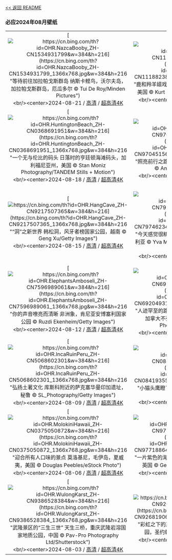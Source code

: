 [<< 返回 README](../../README.md)
### 必应2024年08月壁纸
||||
|:---:|:---:|:---:|
|[![https://cn.bing.com/th?id=OHR.NazcaBooby_ZH-CN1534931799&w=384&h=216](https://cn.bing.com/th?id=OHR.NazcaBooby_ZH-CN1534931799_1366x768.jpg&w=384&h=216 "等待前往加拉帕戈斯群岛&#10;纳斯卡鲣鸟，沃尔夫岛，加拉帕戈斯群岛，厄瓜多尔&#10;© Tui De Roy/Minden Pictures")](https://cn.bing.com/search?q=%e7%ba%b3%e6%96%af%e5%8d%a1%e9%b2%a3%e9%b8%9f&form=hpcapt&mkt=zh-cn&filters=HpDate:"20240820_1600")<br/><center>2024-08-21 / [高清](https://cn.bing.com/th?id=OHR.NazcaBooby_ZH-CN1534931799_1920x1200.jpg&w=1920&h=1200) / [超高清4K](https://cn.bing.com/th?id=OHR.NazcaBooby_ZH-CN1534931799_UHD.jpg&w=3840&h=2160)<center/>|[![https://cn.bing.com/th?id=OHR.TetonSunrise_ZH-CN1118823848&w=384&h=216](https://cn.bing.com/th?id=OHR.TetonSunrise_ZH-CN1118823848_1366x768.jpg&w=384&h=216 "鹿和羚羊嬉戏的地方&#10;大提顿国家公园日出,怀俄明州,美国&#10;© Kurt Budliger/TANDEM Stills + Motion")](https://cn.bing.com/search?q=%e5%a4%a7%e6%8f%90%e9%a1%bf%e5%9b%bd%e5%ae%b6%e5%85%ac%e5%9b%ad&form=hpcapt&mkt=zh-cn&filters=HpDate:"20240819_1600")<br/><center>2024-08-20 / [高清](https://cn.bing.com/th?id=OHR.TetonSunrise_ZH-CN1118823848_1920x1200.jpg&w=1920&h=1200) / [超高清4K](https://cn.bing.com/th?id=OHR.TetonSunrise_ZH-CN1118823848_UHD.jpg&w=3840&h=2160)<center/>|[![https://cn.bing.com/th?id=OHR.RegataSanGines_ZH-CN0807566522&w=384&h=216](https://cn.bing.com/th?id=OHR.RegataSanGines_ZH-CN0807566522_1366x768.jpg&w=384&h=216 "铿锵有力的打击乐&#10;Bufadero de la Garita，大加那利岛，西班牙&#10;© Marco Bottigelli/Getty Images")](https://cn.bing.com/search?q=%e5%a4%a7%e5%8a%a0%e9%82%a3%e5%88%a9%e5%b2%9b&form=hpcapt&mkt=zh-cn&filters=HpDate:"20240818_1600")<br/><center>2024-08-19 / [高清](https://cn.bing.com/th?id=OHR.RegataSanGines_ZH-CN0807566522_1920x1200.jpg&w=1920&h=1200) / [超高清4K](https://cn.bing.com/th?id=OHR.RegataSanGines_ZH-CN0807566522_UHD.jpg&w=3840&h=2160)<center/>|
|[![https://cn.bing.com/th?id=OHR.HuntingtonBeach_ZH-CN0368691951&w=384&h=216](https://cn.bing.com/th?id=OHR.HuntingtonBeach_ZH-CN0368691951_1366x768.jpg&w=384&h=216 "一个无与伦比的码头&#10;日落时的亨廷顿海滩码头，加利福尼亚州，美国&#10;© Stan Moniz Photography/TANDEM Stills + Motion")](https://cn.bing.com/search?q=%e4%ba%a8%e5%bb%b7%e9%a1%bf%e6%b5%b7%e6%bb%a9%e7%a0%81%e5%a4%b4&form=hpcapt&mkt=zh-cn&filters=HpDate:"20240817_1600")<br/><center>2024-08-18 / [高清](https://cn.bing.com/th?id=OHR.HuntingtonBeach_ZH-CN0368691951_1920x1200.jpg&w=1920&h=1200) / [超高清4K](https://cn.bing.com/th?id=OHR.HuntingtonBeach_ZH-CN0368691951_UHD.jpg&w=3840&h=2160)<center/>|[![https://cn.bing.com/th?id=OHR.AlfanzinaLighthouse_ZH-CN9704515669&w=384&h=216](https://cn.bing.com/th?id=OHR.AlfanzinaLighthouse_ZH-CN9704515669_1366x768.jpg&w=384&h=216 "照亮前行之路&#10;阿尔凡齐纳灯塔，阿尔加维，葡萄牙&#10;© Andreas Kunz/Getty Images")](https://cn.bing.com/search?q=%e9%98%bf%e5%b0%94%e5%8a%a0%e7%bb%b4&form=hpcapt&mkt=zh-cn&filters=HpDate:"20240816_1600")<br/><center>2024-08-17 / [高清](https://cn.bing.com/th?id=OHR.AlfanzinaLighthouse_ZH-CN9704515669_1920x1200.jpg&w=1920&h=1200) / [超高清4K](https://cn.bing.com/th?id=OHR.AlfanzinaLighthouse_ZH-CN9704515669_UHD.jpg&w=3840&h=2160)<center/>|[![https://cn.bing.com/th?id=OHR.JapanRollerCoaster_ZH-CN7954058301&w=384&h=216](https://cn.bing.com/th?id=OHR.JapanRollerCoaster_ZH-CN7954058301_1366x768.jpg&w=384&h=216 "系好安全带！&#10;长岛温泉乐园的过山车，三重县，日本&#10;© Japanese amateur photographer/Getty Images")](https://cn.bing.com/search?q=%e9%95%bf%e5%b2%9b%e6%b8%a9%e6%b3%89%e4%b9%90%e5%9b%ad&form=hpcapt&mkt=zh-cn&filters=HpDate:"20240815_1600")<br/><center>2024-08-16 / [高清](https://cn.bing.com/th?id=OHR.JapanRollerCoaster_ZH-CN7954058301_1920x1200.jpg&w=1920&h=1200) / [超高清4K](https://cn.bing.com/th?id=OHR.JapanRollerCoaster_ZH-CN7954058301_UHD.jpg&w=3840&h=2160)<center/>|
|[![https://cn.bing.com/th?id=OHR.HangCave_ZH-CN9217507365&w=384&h=216](https://cn.bing.com/th?id=OHR.HangCave_ZH-CN9217507365_1366x768.jpg&w=384&h=216 "“洞”之新世界&#10;韩松洞，风牙者榜国家公园，越南&#10;© Geng Xu/Getty Images")](https://cn.bing.com/search?q=%e9%9f%a9%e6%9d%be%e6%b4%9e&form=hpcapt&mkt=zh-cn&filters=HpDate:"20240814_1600")<br/><center>2024-08-15 / [高清](https://cn.bing.com/th?id=OHR.HangCave_ZH-CN9217507365_1920x1200.jpg&w=1920&h=1200) / [超高清4K](https://cn.bing.com/th?id=OHR.HangCave_ZH-CN9217507365_UHD.jpg&w=3840&h=2160)<center/>|[![https://cn.bing.com/th?id=OHR.WatarrkaLizard_ZH-CN7974623468&w=384&h=216](https://cn.bing.com/th?id=OHR.WatarrkaLizard_ZH-CN7974623468_1366x768.jpg&w=384&h=216 "今天感觉很精神&#10;澳洲魔蜥，瓦塔卡国家公园，澳大利亚&#10;© Yva Momatiuk and John Eastcott/Minden Pictures")](https://cn.bing.com/search?q=%e6%be%b3%e6%b4%b2%e9%ad%94%e8%9c%a5&form=hpcapt&mkt=zh-cn&filters=HpDate:"20240813_1600")<br/><center>2024-08-14 / [高清](https://cn.bing.com/th?id=OHR.WatarrkaLizard_ZH-CN7974623468_1920x1200.jpg&w=1920&h=1200) / [超高清4K](https://cn.bing.com/th?id=OHR.WatarrkaLizard_ZH-CN7974623468_UHD.jpg&w=3840&h=2160)<center/>|[![https://cn.bing.com/th?id=OHR.DugiOtokCroatia_ZH-CN7791404392&w=384&h=216](https://cn.bing.com/th?id=OHR.DugiOtokCroatia_ZH-CN7791404392_1366x768.jpg&w=384&h=216 "亚得里亚海高地&#10;特拉斯契卡自然公园悬崖，杜吉奥托克岛，克罗地亚&#10;© Ilija Ascic/Shutterstock")](https://cn.bing.com/search?q=%e7%89%b9%e6%8b%89%e6%96%af%e5%a5%91%e5%8d%a1%e8%87%aa%e7%84%b6%e5%85%ac%e5%9b%ad&form=hpcapt&mkt=zh-cn&filters=HpDate:"20240812_1600")<br/><center>2024-08-13 / [高清](https://cn.bing.com/th?id=OHR.DugiOtokCroatia_ZH-CN7791404392_1920x1200.jpg&w=1920&h=1200) / [超高清4K](https://cn.bing.com/th?id=OHR.DugiOtokCroatia_ZH-CN7791404392_UHD.jpg&w=3840&h=2160)<center/>|
|[![https://cn.bing.com/th?id=OHR.ElephantsAmboseli_ZH-CN7596989061&w=384&h=216](https://cn.bing.com/th?id=OHR.ElephantsAmboseli_ZH-CN7596989061_1366x768.jpg&w=384&h=216 "你的声音嘹亮而清晰&#10;非洲象，肯尼亚安博塞利国家公园&#10;© Ruzdi Ekenheim/Getty Images")](https://cn.bing.com/search?q=%e4%b8%96%e7%95%8c%e5%a4%a7%e8%b1%a1%e6%97%a5&form=hpcapt&mkt=zh-cn&filters=HpDate:"20240811_1600")<br/><center>2024-08-12 / [高清](https://cn.bing.com/th?id=OHR.ElephantsAmboseli_ZH-CN7596989061_1920x1200.jpg&w=1920&h=1200) / [超高清4K](https://cn.bing.com/th?id=OHR.ElephantsAmboseli_ZH-CN7596989061_UHD.jpg&w=3840&h=2160)<center/>|[![https://cn.bing.com/th?id=OHR.TofinoVancouver_ZH-CN6920493172&w=384&h=216](https://cn.bing.com/th?id=OHR.TofinoVancouver_ZH-CN6920493172_1366x768.jpg&w=384&h=216 "人迹罕至的路&#10;通往肯尼迪湖的木板路，温哥华岛，加拿大不列颠哥伦比亚省&#10;© EB Adventure Photography/Shutterstock")](https://cn.bing.com/search?q=%e6%b8%a9%e5%93%a5%e5%8d%8e%e5%b2%9b%e8%82%af%e5%b0%bc%e8%bf%aa%e6%b9%96&form=hpcapt&mkt=zh-cn&filters=HpDate:"20240810_1600")<br/><center>2024-08-11 / [高清](https://cn.bing.com/th?id=OHR.TofinoVancouver_ZH-CN6920493172_1920x1200.jpg&w=1920&h=1200) / [超高清4K](https://cn.bing.com/th?id=OHR.TofinoVancouver_ZH-CN6920493172_UHD.jpg&w=3840&h=2160)<center/>|[![https://cn.bing.com/th?id=OHR.JoshuaTreeNP_ZH-CN5917576674&w=384&h=216](https://cn.bing.com/th?id=OHR.JoshuaTreeNP_ZH-CN5917576674_1366x768.jpg&w=384&h=216 "星空下的约书亚树&#10;约书亚树国家公园，加利福尼亚州，美国&#10;© Chris Moore - Exploring Light Photography/TANDEM Stills + Motion")](https://cn.bing.com/search?q=%e7%ba%a6%e4%b9%a6%e4%ba%9a%e6%a0%91%e5%9b%bd%e5%ae%b6%e5%85%ac%e5%9b%ad&form=hpcapt&mkt=zh-cn&filters=HpDate:"20240809_1600")<br/><center>2024-08-10 / [高清](https://cn.bing.com/th?id=OHR.JoshuaTreeNP_ZH-CN5917576674_1920x1200.jpg&w=1920&h=1200) / [超高清4K](https://cn.bing.com/th?id=OHR.JoshuaTreeNP_ZH-CN5917576674_UHD.jpg&w=3840&h=2160)<center/>|
|[![https://cn.bing.com/th?id=OHR.IncaRuinPeru_ZH-CN5068602301&w=384&h=216](https://cn.bing.com/th?id=OHR.IncaRuinPeru_ZH-CN5068602301_1366x768.jpg&w=384&h=216 "弘扬土著文化&#10;库斯科附近的萨克塞华曼印加遗址，秘鲁&#10;© SL_Photography/Getty Images")](https://cn.bing.com/search?q=%e8%90%a8%e5%85%8b%e5%a1%9e%e5%8d%8e%e6%9b%bc%e5%8d%b0%e5%8a%a0%e9%81%97%e5%9d%80&form=hpcapt&mkt=zh-cn&filters=HpDate:"20240808_1600")<br/><center>2024-08-09 / [高清](https://cn.bing.com/th?id=OHR.IncaRuinPeru_ZH-CN5068602301_1920x1200.jpg&w=1920&h=1200) / [超高清4K](https://cn.bing.com/th?id=OHR.IncaRuinPeru_ZH-CN5068602301_UHD.jpg&w=3840&h=2160)<center/>|[![https://cn.bing.com/th?id=OHR.SpottedOwlet_ZH-CN0841935587&w=384&h=216](https://cn.bing.com/th?id=OHR.SpottedOwlet_ZH-CN0841935587_1366x768.jpg&w=384&h=216 "小猫头鹰瞪了你一眼&#10;横斑腹小鸮，曼谷，泰国&#10;© Tfilm/Getty Images")](https://cn.bing.com/search?q=%e6%a8%aa%e6%96%91%e8%85%b9%e5%b0%8f%e9%b8%ae&form=hpcapt&mkt=zh-cn&filters=HpDate:"20240807_1600")<br/><center>2024-08-08 / [高清](https://cn.bing.com/th?id=OHR.SpottedOwlet_ZH-CN0841935587_1920x1200.jpg&w=1920&h=1200) / [超高清4K](https://cn.bing.com/th?id=OHR.SpottedOwlet_ZH-CN0841935587_UHD.jpg&w=3840&h=2160)<center/>|[![https://cn.bing.com/th?id=OHR.MichiganLighthouse_ZH-CN0581377136&w=384&h=216](https://cn.bing.com/th?id=OHR.MichiganLighthouse_ZH-CN0581377136_1366x768.jpg&w=384&h=216 "不止是航海需要它&#10;圣约瑟夫北码头内灯和外灯，密歇根州，美国&#10;© Kenneth Keifer/Getty Images")](https://cn.bing.com/search?q=%e5%9c%a3%e7%ba%a6%e7%91%9f%e5%a4%ab%e5%8c%97%e7%a0%81%e5%a4%b4%e5%86%85%e7%81%af%e5%92%8c%e5%a4%96%e7%81%af&form=hpcapt&mkt=zh-cn&filters=HpDate:"20240806_1600")<br/><center>2024-08-07 / [高清](https://cn.bing.com/th?id=OHR.MichiganLighthouse_ZH-CN0581377136_1920x1200.jpg&w=1920&h=1200) / [超高清4K](https://cn.bing.com/th?id=OHR.MichiganLighthouse_ZH-CN0581377136_UHD.jpg&w=3840&h=2160)<center/>|
|[![https://cn.bing.com/th?id=OHR.MolokiniHawaii_ZH-CN0375050872&w=384&h=216](https://cn.bing.com/th?id=OHR.MolokiniHawaii_ZH-CN0375050872_1366x768.jpg&w=384&h=216 "迎合所有人口味的景点&#10;莫洛基尼，毛伊岛，夏威夷，美国&#10;© Douglas Peebles/eStock Photo")](https://cn.bing.com/search?q=%e8%8e%ab%e6%b4%9b%e5%9f%ba%e5%b0%bc%e9%99%a8%e7%9f%b3%e5%9d%91&form=hpcapt&mkt=zh-cn&filters=HpDate:"20240805_1600")<br/><center>2024-08-06 / [高清](https://cn.bing.com/th?id=OHR.MolokiniHawaii_ZH-CN0375050872_1920x1200.jpg&w=1920&h=1200) / [超高清4K](https://cn.bing.com/th?id=OHR.MolokiniHawaii_ZH-CN0375050872_UHD.jpg&w=3840&h=2160)<center/>|[![https://cn.bing.com/th?id=OHR.HertfordshireLavender_ZH-CN9771886404&w=384&h=216](https://cn.bing.com/th?id=OHR.HertfordshireLavender_ZH-CN9771886404_1366x768.jpg&w=384&h=216 "一片紫色的海洋&#10;薰衣草田，赫特福德郡 ，英格兰，英国&#10;© George W Johnson/Getty Images")](https://cn.bing.com/search?q=%e8%96%b0%e8%a1%a3%e8%8d%89&form=hpcapt&mkt=zh-cn&filters=HpDate:"20240804_1600")<br/><center>2024-08-05 / [高清](https://cn.bing.com/th?id=OHR.HertfordshireLavender_ZH-CN9771886404_1920x1200.jpg&w=1920&h=1200) / [超高清4K](https://cn.bing.com/th?id=OHR.HertfordshireLavender_ZH-CN9771886404_UHD.jpg&w=3840&h=2160)<center/>|[![https://cn.bing.com/th?id=OHR.ImpalaOxpecker_ZH-CN9652434873&w=384&h=216](https://cn.bing.com/th?id=OHR.ImpalaOxpecker_ZH-CN9652434873_1366x768.jpg&w=384&h=216 "我是你的朋友&#10;黑斑羚和红嘴牛椋鸟，南非&#10;© Matrishva Vyas/Getty Images")](https://cn.bing.com/search?q=%e5%8f%8b%e8%b0%8a%e6%97%a5&form=hpcapt&mkt=zh-cn&filters=HpDate:"20240803_1600")<br/><center>2024-08-04 / [高清](https://cn.bing.com/th?id=OHR.ImpalaOxpecker_ZH-CN9652434873_1920x1200.jpg&w=1920&h=1200) / [超高清4K](https://cn.bing.com/th?id=OHR.ImpalaOxpecker_ZH-CN9652434873_UHD.jpg&w=3840&h=2160)<center/>|
|[![https://cn.bing.com/th?id=OHR.WulongKarst_ZH-CN9386528384&w=384&h=216](https://cn.bing.com/th?id=OHR.WulongKarst_ZH-CN9386528384_1366x768.jpg&w=384&h=216 "武隆景区的“三生三世”&#10;天生三桥，重庆武隆岩溶国家地质公园，中国&#10;© Pav-Pro Photography Ltd/Shutterstock")](https://cn.bing.com/search?q=%e5%a4%a9%e7%94%9f%e4%b8%89%e6%a1%a5+&form=hpcapt&mkt=zh-cn&filters=HpDate:"20240802_1600")<br/><center>2024-08-03 / [高清](https://cn.bing.com/th?id=OHR.WulongKarst_ZH-CN9386528384_1920x1200.jpg&w=1920&h=1200) / [超高清4K](https://cn.bing.com/th?id=OHR.WulongKarst_ZH-CN9386528384_UHD.jpg&w=3840&h=2160)<center/>|[![https://cn.bing.com/th?id=OHR.TrunkBay_ZH-CN9268190655&w=384&h=216](https://cn.bing.com/th?id=OHR.TrunkBay_ZH-CN9268190655_1366x768.jpg&w=384&h=216 "彩虹之下的某个地方&#10;象鼻湾，维尔京群岛国家公园，圣约翰岛&#10;© wheatley/Getty Images")](https://cn.bing.com/search?q=%e8%b1%a1%e9%bc%bb%e6%b9%be+%e5%9c%a3%e7%ba%a6%e7%bf%b0%e5%b2%9b&form=hpcapt&mkt=zh-cn&filters=HpDate:"20240801_1600")<br/><center>2024-08-02 / [高清](https://cn.bing.com/th?id=OHR.TrunkBay_ZH-CN9268190655_1920x1200.jpg&w=1920&h=1200) / [超高清4K](https://cn.bing.com/th?id=OHR.TrunkBay_ZH-CN9268190655_UHD.jpg&w=3840&h=2160)<center/>|[![https://cn.bing.com/th?id=OHR.KaptaiLake_ZH-CN9085738832&w=384&h=216](https://cn.bing.com/th?id=OHR.KaptaiLake_ZH-CN9085738832_1366x768.jpg&w=384&h=216 "物价喜人&#10;卡普泰湖水上市场，兰加马蒂，孟加拉&#10;© Azim Khan Ronnie/Amazing Aerial Agency")](https://cn.bing.com/search?q=%e5%85%b0%e5%8a%a0%e9%a9%ac%e8%92%82+%e5%ad%9f%e5%8a%a0%e6%8b%89&form=hpcapt&mkt=zh-cn&filters=HpDate:"20240731_1600")<br/><center>2024-08-01 / [高清](https://cn.bing.com/th?id=OHR.KaptaiLake_ZH-CN9085738832_1920x1200.jpg&w=1920&h=1200) / [超高清4K](https://cn.bing.com/th?id=OHR.KaptaiLake_ZH-CN9085738832_UHD.jpg&w=3840&h=2160)<center/>|
